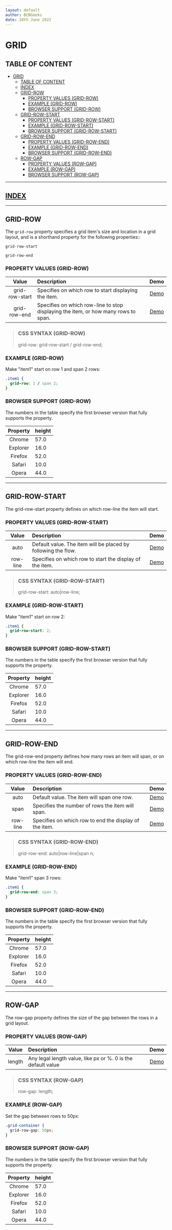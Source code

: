 ```yaml
---
layout: default
author: BCNGeeks
date: 28th June 2022
--- 
```


# GRID

## TABLE OF CONTENT

- [GRID](#grid)
  - [TABLE OF CONTENT](#table-of-content)
  - [INDEX](#index)
  - [GRID-ROW](#grid-row)
    - [PROPERTY VALUES (GRID-ROW)](#property-values-grid-row)
    - [EXAMPLE (GRID-ROW)](#example-grid-row)
    - [BROWSER SUPPORT (GRID-ROW)](#browser-support-grid-row)
  - [GRID-ROW-START](#grid-row-start)
    - [PROPERTY VALUES (GRID-ROW-START)](#property-values-grid-row-start)
    - [EXAMPLE (GRID-ROW-START)](#example-grid-row-start)
    - [BROWSER SUPPORT (GRID-ROW-START)](#browser-support-grid-row-start)
  - [GRID-ROW-END](#grid-row-end)
    - [PROPERTY VALUES (GRID-ROW-END)](#property-values-grid-row-end)
    - [EXAMPLE (GRID-ROW-END)](#example-grid-row-end)
    - [BROWSER SUPPORT (GRID-ROW-END)](#browser-support-grid-row-end)
  - [ROW-GAP](#row-gap)
    - [PROPERTY VALUES (ROW-GAP)](#property-values-row-gap)
    - [EXAMPLE (ROW-GAP)](#example-row-gap)
    - [BROWSER SUPPORT (ROW-GAP)](#browser-support-row-gap)

---

## [INDEX](./index.md)

---

## GRID-ROW

The `grid-row` property specifies a grid item's size and location in a grid layout, and is a shorthand property for the following properties::

`grid-row-start`

`grid-row-end`

### PROPERTY VALUES (GRID-ROW)

|    Value    |                      Description                      | Demo |
|:-----------:|                      :-----------                     | :--: |
|   grid-row-start  |   Specifies on which row to start displaying the item.    |   [Demo](https://www.w3schools.com/cssref/playdemo.asp?filename=playcss_grid-row-start)   |
|   grid-row-end    |   Specifies on which row-line to stop displaying the item, or how many rows to span.  |   [Demo](https://www.w3schools.com/cssref/playdemo.asp?filename=playcss_grid-row-end) |

> ### CSS SYNTAX (GRID-ROW)
>
> grid-row: grid-row-start / grid-row-end;

### EXAMPLE (GRID-ROW)

Make "item1" start on row 1 and span 2 rows:

```CSS
.item1 {
  grid-row: 1 / span 2;
}
```

### BROWSER SUPPORT (GRID-ROW)

The numbers in the table specify the first browser version that fully supports the property.

|    Property   |    height    |
| :-----------: | :----------- |
|   Chrome      |     57.0      |
|   Explorer    |     16.0      |
|   Firefox     |     52.0      |
|   Safari      |     10.0      |
|   Opera       |     44.0      |

---

## GRID-ROW-START

The grid-row-start property defines on which row-line the item will start.

### PROPERTY VALUES (GRID-ROW-START)

|    Value    |                      Description                      | Demo |
|:-----------:|                      :-----------                     | :--: |
|   auto    |   Default value. The item will be placed by following the flow.   |   [Demo](https://www.w3schools.com/cssref/playdemo.asp?filename=playcss_grid-row-start)    |
|   row-line    |   Specifies on which row to start the display of the item.    |   [Demo](https://www.w3schools.com/cssref/playdemo.asp?filename=playcss_grid-row-start&preval=3)    |

> ### CSS SYNTAX (GRID-ROW-START)
>
> grid-row-start: auto|row-line;

### EXAMPLE (GRID-ROW-START)

Make "item1" start on row 2:

```CSS
.item1 {
  grid-row-start: 2;
}
```

### BROWSER SUPPORT (GRID-ROW-START)

The numbers in the table specify the first browser version that fully supports the property.

|    Property   |    height    |
| :-----------: | :----------- |
|   Chrome      |     57.0      |
|   Explorer    |     16.0      |
|   Firefox     |     52.0      |
|   Safari      |     10.0      |
|   Opera       |     44.0      |

---

## GRID-ROW-END

The grid-row-end property defines how many rows an item will span, or on which row-line the item will end.

### PROPERTY VALUES (GRID-ROW-END)

|    Value    |                      Description                      | Demo |
|:-----------:|                      :-----------                     | :--: |
|   auto    |   Default value. The item will span one row.  |   [Demo](https://www.w3schools.com/cssref/playdemo.asp?filename=playcss_grid-row-end)    |
|   span    |   Specifies the number of rows the item will span.    |   [Demo](https://www.w3schools.com/cssref/playdemo.asp?filename=playcss_grid-row-end&preval=span%203)    |
|   row-line    |   Specifies on which row to end the display of the item.  |   [Demo](https://www.w3schools.com/cssref/playdemo.asp?filename=playcss_grid-row-end&preval=5)    |

> ### CSS SYNTAX (GRID-ROW-END)
>
> grid-row-end: auto|row-line|span n;

### EXAMPLE (GRID-ROW-END)

Make "item1" span 3 rows:

```CSS
.item1 {
  grid-row-end: span 3;
}
```

### BROWSER SUPPORT (GRID-ROW-END)

The numbers in the table specify the first browser version that fully supports the property.

|    Property   |    height    |
| :-----------: | :----------- |
|   Chrome      |     57.0      |
|   Explorer    |     16.0      |
|   Firefox     |     52.0      |
|   Safari      |     10.0      |
|   Opera       |     44.0      |

---

## ROW-GAP

The row-gap property defines the size of the gap between the rows in a grid layout.

### PROPERTY VALUES (ROW-GAP)

|    Value    |                      Description                      | Demo |
|:-----------:|                      :-----------                     | :--: |
|   length  |   Any legal length value, like px or %. 0 is the default value    |   [Demo](https://www.w3schools.com/cssref/playdemo.asp?filename=playcss_grid-row-gap) |

> ### CSS SYNTAX (ROW-GAP)
>
> row-gap: length;

### EXAMPLE (ROW-GAP)

Set the gap between rows to 50px:

```CSS
.grid-container {
  grid-row-gap: 50px;
}
```

### BROWSER SUPPORT (ROW-GAP)

The numbers in the table specify the first browser version that fully supports the property.

|    Property   |    height    |
| :-----------: | :----------- |
|   Chrome      |     57.0      |
|   Explorer    |     16.0      |
|   Firefox     |     52.0      |
|   Safari      |     10.0      |
|   Opera       |     44.0      |

